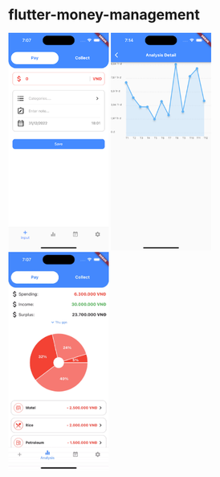 # flutter-money-management

<p float="left">
<img src="./docs/images/image1.png" width="200">
<img src="./docs/images/image2.png" width="200">
<img src="./docs/images/image_analysis.gif" width="200">
</p>
<!-- ![Alt text](./docs/images/image1.png "Optional title") -->
<!-- ![Alt text](./docs/images/image2.png "Optional title")
![Alt text](./docs/images/image_analysis.gif "Optional title") -->
